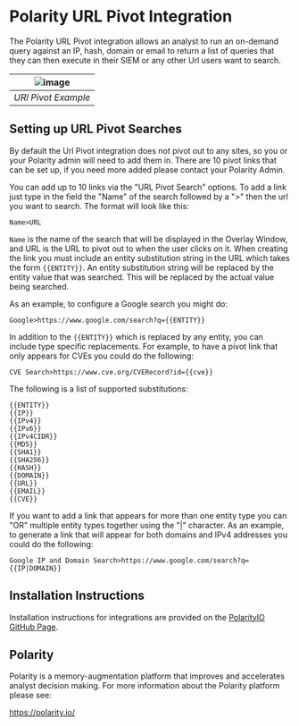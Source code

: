 # Polarity URL Pivot Integration

The Polarity URL Pivot integration allows an analyst to run an on-demand query against an IP, hash, domain or email to return a list of queries that they can then execute in their SIEM or any other Url users want to search. 

| ![image](https://user-images.githubusercontent.com/22529325/83915919-31003a00-a742-11ea-8d70-bb75aa7e5dc9.png) |
|---|
|*URl Pivot Example* |

## Setting up URL Pivot Searches
By default the Url Pivot integration does not pivot out to any sites, so you or your Polarity admin will need to add them in. There are 10 pivot links that can be set up, if you need more added please contact your Polarity Admin. 

You can add up to 10 links via the "URL Pivot Search" options.  To add a link just type in the field the "Name" of the search followed by a ">" then the url you want to search.  The format will look like this:

```
Name>URL
```

`Name` is the name of the search that will be displayed in the Overlay Window, and URL is the URL to pivot out to when the user clicks on it.  When creating the link you must include an entity substitution string in the URL which takes the form `{{ENTITY}}`.  An entity substitution string will be replaced by the entity value that was searched.  This will be replaced by the actual value being searched.  

As an example, to configure a Google search you might do:

```
Google>https://www.google.com/search?q={{ENTITY}}
```

In addition to the `{{ENTITY}}` which is replaced by any entity, you can include type specific replacements.  For example, to have a pivot link that only appears for CVEs you could do the following:

```
CVE Search>https://www.cve.org/CVERecord?id={{cve}}
```

The following is a list of supported substitutions:

```
{{ENTITY}}
{{IP}}
{{IPv4}}
{{IPv6}}
{{IPv4CIDR}}
{{MD5}}
{{SHA1}}
{{SHA256}}
{{HASH}}
{{DOMAIN}}
{{URL}}
{{EMAIL}}
{{CVE}}
```

If you want to add a link that appears for more than one entity type you can "OR" multiple entity types together using the "|" character.  As an example, to generate a link that will appear for both domains and IPv4 addresses you could do the following:

```
Google IP and Domain Search>https://www.google.com/search?q={{IP|DOMAIN}}
```

## Installation Instructions

Installation instructions for integrations are provided on the [PolarityIO GitHub Page](https://polarityio.github.io/).

## Polarity

Polarity is a memory-augmentation platform that improves and accelerates analyst decision making.  For more information about the Polarity platform please see:

https://polarity.io/